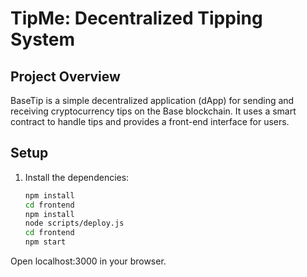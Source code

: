 # TipMe: Decentralized Tipping System

## Project Overview
BaseTip is a simple decentralized application (dApp) for sending and receiving cryptocurrency tips on the Base blockchain. It uses a smart contract to handle tips and provides a front-end interface for users.

## Setup

1. Install the dependencies:
   ```bash
   npm install
   cd frontend
   npm install
   node scripts/deploy.js
   cd frontend
   npm start
Open localhost:3000 in your browser.

